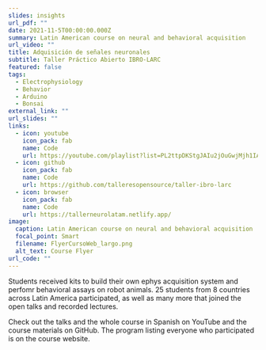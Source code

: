 ```yaml
---
slides: insights
url_pdf: ""
date: 2021-11-5T00:00:00.000Z
summary: Latin American course on neural and behavioral acquisition
url_video: ""
title: Adquisición de señales neuronales
subtitle: Taller Práctico Abierto IBRO-LARC
featured: false
tags:
  - Electrophysiology
  - Behavior
  - Arduino
  - Bonsai
external_link: ""
url_slides: ""
links:
  - icon: youtube
    icon_pack: fab
    name: Code
    url: https://youtube.com/playlist?list=PL2ttpDKStgJAIu2jOuGwjMjh1IACVgq0k
  - icon: github
    icon_pack: fab
    name: Code
    url: https://github.com/talleresopensource/taller-ibro-larc
  - icon: browser
    icon_pack: fab
    name: Code
    url: https://tallerneurolatam.netlify.app/
image:
  caption: Latin American course on neural and behavioral acquisition
  focal_point: Smart
  filename: FlyerCursoWeb_largo.png
  alt_text: Course Flyer
url_code: ""
---
```

Students received kits to build their own ephys acquisition system and perfomr behavioral assays on robot animals.
25 students from 8 countries across Latin America participated, as well as many more that joined the open talks and recorded lectures.

Check out the talks and the whole course in Spanish on YouTube and the course materials on GitHub.
The program listing everyone who participated is on the course website.
